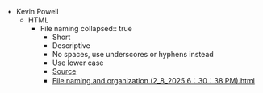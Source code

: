 - Kevin Powell
	- HTML
		- File naming
		  collapsed:: true
			- Short
			- Descriptive
			- No spaces, use underscores or hyphens instead
			- Use lower case
			- [Source](https://scrimba.com/html-css-crash-course-c02l/~06)
			- [File naming and organization (2_8_2025 6：30：38 PM).html](../assets/File_naming_and_organization_(2_8_2025_6：30：38_PM)_1739054076512_0.html)
